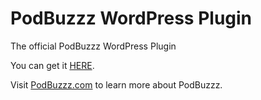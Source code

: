 # PodBuzzz WordPress Plugin

The official PodBuzzz WordPress Plugin

You can get it [HERE](https://wordpress.org/plugins/podbuzzz).

Visit [PodBuzzz.com](podbuzzz.com) to learn more about PodBuzzz.
